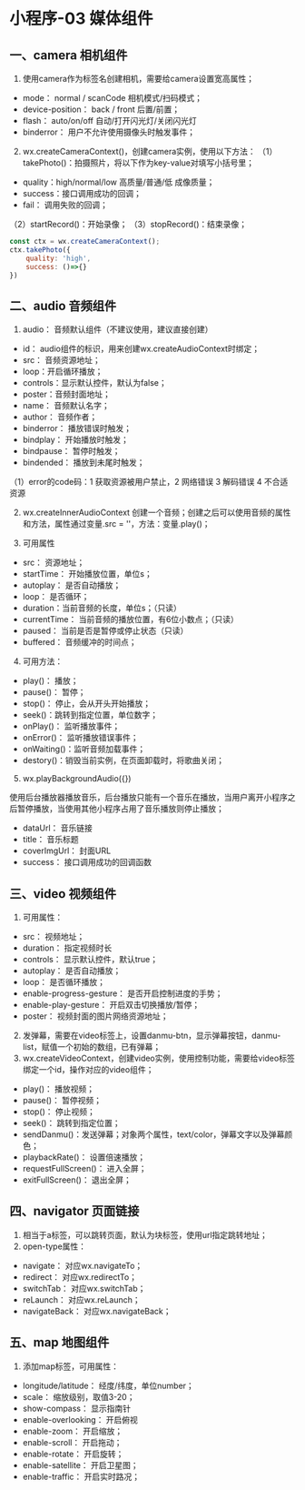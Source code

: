 # 小程序-03  媒体组件
## 一、camera 相机组件
1. 使用camera作为标签名创建相机，需要给camera设置宽高属性；
* mode： normal / scanCode    相机模式/扫码模式；
* device-position： back / front     后置/前置；
* flash： auto/on/off     自动/打开闪光灯/关闭闪光灯
* binderror： 用户不允许使用摄像头时触发事件；


2. wx.createCameraContext()，创建camera实例，使用以下方法：
（1）takePhoto()：拍摄照片，将以下作为key-value对填写小括号里；
* quality：high/normal/low   高质量/普通/低  成像质量；
* success：接口调用成功的回调；
* fail： 调用失败的回调；


（2）startRecord()：开始录像；
（3）stopRecord()：结束录像；
```js
const ctx = wx.createCameraContext();
ctx.takePhoto({
    quality: 'high',
    success: ()=>{}
})
```



## 二、audio 音频组件

1. audio： 音频默认组件（不建议使用，建议直接创建）
* id： audio组件的标识，用来创建wx.createAudioContext时绑定；
* src： 音频资源地址；
* loop：开启循环播放；
* controls：显示默认控件，默认为false；
* poster：音频封面地址；
* name： 音频默认名字；
* author： 音频作者；
* binderror： 播放错误时触发；
* bindplay： 开始播放时触发；
* bindpause： 暂停时触发；
* bindended： 播放到未尾时触发；


（1）error的code码：1 获取资源被用户禁止，2 网络错误 3 解码错误  4 不合适资源

2. wx.createInnerAudioContext    创建一个音频；创建之后可以使用音频的属性和方法，属性通过变量.src = ''，方法：变量.play()；

3. 可用属性
* src： 资源地址；
* startTime： 开始播放位置，单位s；
* autoplay： 是否自动播放；
* loop： 是否循环；
* duration：当前音频的长度，单位s；（只读）
* currentTime： 当前音频的播放位置，有6位小数点；（只读）
* paused： 当前是否是暂停或停止状态（只读）
* buffered： 音频缓冲的时间点；



4. 可用方法：
* play()： 播放；
* pause()： 暂停；
* stop()： 停止，会从开头开始播放；
* seek()：跳转到指定位置，单位数字；
* onPlay()： 监听播放事件；
* onError()： 监听播放错误事件；
* onWaiting()：监听音频加载事件；
* destory()：销毁当前实例，在页面卸载时，将歌曲关闭；



5. wx.playBackgroundAudio({})

使用后台播放器播放音乐，后台播放只能有一个音乐在播放，当用户离开小程序之后暂停播放，当使用其他小程序占用了音乐播放则停止播放；
* dataUrl： 音乐链接
* title： 音乐标题
* coverImgUrl： 封面URL
* success： 接口调用成功的回调函数




## 三、video 视频组件
1. 可用属性：
* src： 视频地址；
* duration： 指定视频时长
* controls： 显示默认控件，默认true；
* autoplay：  是否自动播放；
* loop：  是否循环播放；
* enable-progress-gesture： 是否开启控制进度的手势；
* enable-play-gesture： 开启双击切换播放/暂停；
* poster： 视频封面的图片网络资源地址；



2. 发弹幕，需要在video标签上，设置danmu-btn，显示弹幕按钮，danmu-list，赋值一个初始的数组，已有弹幕；
3. wx.createVideoContext，创建video实例，使用控制功能，需要给video标签绑定一个id，操作对应的video组件；

* play()： 播放视频；
* pause()： 暂停视频；
* stop()： 停止视频；
* seek()： 跳转到指定位置；
* sendDanmu()：发送弹幕；对象两个属性，text/color，弹幕文字以及弹幕颜色；
* playbackRate()： 设置倍速播放；
* requestFullScreen()： 进入全屏；
* exitFullScreen()： 退出全屏；




## 四、navigator 页面链接
1. 相当于a标签，可以跳转页面，默认为块标签，使用url指定跳转地址；
2. open-type属性：
* navigate： 对应wx.navigateTo；
* redirect： 对应wx.redirectTo；
* switchTab： 对应wx.switchTab；
* reLaunch： 对应wx.reLaunch；
* navigateBack： 对应wx.navigateBack；




## 五、map  地图组件
1. 添加map标签，可用属性：
* longitude/latitude： 经度/纬度，单位number；
* scale： 缩放级别，取值3-20；
* show-compass： 显示指南针
* enable-overlooking： 开启俯视
* enable-zoom： 开启缩放；
* enable-scroll： 开启拖动；
* enable-rotate： 开启旋转；
* enable-satellite： 开启卫星图；
* enable-traffic： 开启实时路况；




